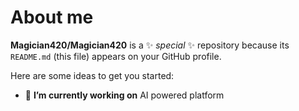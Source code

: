 # About me


**Magician420/Magician420** is a ✨ _special_ ✨ repository because its `README.md` (this file) appears on your GitHub profile.

Here are some ideas to get you started:

- 🔭 **I’m currently working on** AI powered platform
